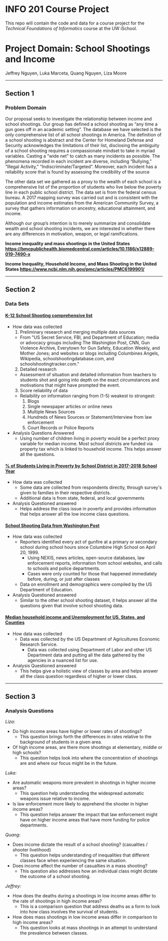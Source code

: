 # INFO 201 Course Project

This repo will contain the code and data for a course project
for the _Technical Foundations of Informatics_ course at the UW iSchool.

# Project Domain: School Shootings and Income #
Jeffrey Nguyen,
Luka Marceta,
Quang Nguyen,
Liza Moore

--------
## Section 1 ##
### Problem Domain ###
Our proposal seeks to investigate the relationship between income and school shootings. Our group has defined a school shooting as “any time a gun goes off in an academic setting”. The database we have selected is the only comprehensive list of all school shootings in America. The definition of a school shooting is abstract and the Center for Homeland Defense and Security acknowledges the limitations of their list, disclosing the ambiguity of a school shooting requires a compassionate mindset to take in myriad variables. Casting a “wide net” to catch as many incidents as possible. The phenomena recorded in each incident are diverse, including “Bullying,” “Illegal Activity,” “Indiscriminate/Targeted”. Moreover, each incident has a reliability score that is found by assessing the credibility of the source

The other data set we gathered as a proxy to the wealth of each school is a comprehensive list of the proportion of students who live below the poverty line in each public school district. The data set is from the federal census bureau. A 2017 mapping survey was carried out and is consistent with the population and income estimates from the American Community Survey, a survey that gathers information on ancestry, educational attainment, and income.

Although our group’s intention is to merely summarize and consolidate wealth and school shooting incidents, we are interested in whether there are any differences in motivation, weapon, or legal ramifications.

**Income inequality and mass shootings in the United States
https://bmcpublichealth.biomedcentral.com/articles/10.1186/s12889-019-7490-x**

**Income Inequality, Household Income, and Mass Shooting in the United States
https://www.ncbi.nlm.nih.gov/pmc/articles/PMC6199901/**

------------
## Section 2 ##
### Data Sets ###
#### [K-12 School Shooting comprehensive list](https://www.chds.us/ssdb/data-map/) ####
- How data was collected
  1. Preliminary research and merging multiple data sources
    - From "US Secret Service, FBI, and Department of Education; media or advocacy groups including The Washington Post, CNN, Gun Violence Archive, Everytown for Gun Safety, Education Weekly, and Mother Jones; and websites or blogs including Columbines Angels, Wikipedia, schoolshootingdatabase.com, and schoolshootingtracker.com."
  2. Detailed research
    - Assessment of situation and detailed information from teachers to students shot and going into depth on the exact circumstances and motivations that might have prompted the event.
  3. Score reliability of data
    - Relaibility on information ranging from (1-5) weakest to strongest:
      1. Blogs
      2. Single newspaper articles or online news
      3. Multiple News Sources
      4. Hundreds of News Sources or Statement/Interview from law enforcement
      5. Court Records or Police Reports
- Analysis Questions Answered
  - Using number of children living in poverty would be a perfect proxy variable for median income. Most school districts are funded via property tax which is linked to household income. This helps answer all the questions.

#### [% of Students Living in Proverty by School District in 2017-2018 School Year](https://www.census.gov/data/datasets/2017/demo/saipe/2017-school-districts.html) ####
- How data was collected
  - Some data are collected from respondents directly, through survey's given to families in their respective districts.
  - Additional data is from state, federal, and local governments
- Analysis Questioned answered
  - Helps address the class issue in poverty and provides information that helps answer all the low income class questions.

#### [School Shooting Data from Washington Post](https://github.com/washingtonpost/data-school-shootings/blob/master/school-shootings-data.csv) ####
- How data was collected
  - Reporters identified every act of gunfire at a primary or secondary school during school hours since Columbine High School on April 20, 1999.
    - Using NEXIS, news articles, open-source databases, law enforcement reports, information from school websites, and calls to schools and police departments.
    - Cases were only counted for those that happened immediately before, during, or just after classes
  - Data on enrollment and demographics were compiled by the US Department of Education.
- Analysis Questioned answered
  - Similar to the other school shooting dataset, it helps answer all the questions given that involve school shooting data.

#### [Median household income and Unemployment for US, States, and Counties](https://www.ers.usda.gov/data-products/county-level-data-sets/download-data/) ####
- How data was collected
  - Data was collected by the US Department of Agricultures Economic Research Service.
    - Data was collected using Department of Labor and other US Department data and putting all the data gathered by the agencies in a nuanced list for use.
- Analysis Questioned answered
  - This helps give a holistic view of classes by area and helps answer all the class question regardless of higher or lower class.

--------
## Section 3 ##
### Analysis Questions ###
*Liza:*
  - Do high income areas have higher or lower rates of shootings?
    - This question brings forth the differences in rates relative to the background of students in a given area.
  - Of high income areas, are there more shootings at elementary, middle or high schools?
    - This question helps look into where the concentration of shootings are and where our focus might be in the future.

*Luka:*
  - Are automatic weapons more prevalent in shootings in higher income areas?
    - This question help understanding the widespread automatic weapons issue relative to income.
  - Is law enforcement more likely to apprehend the shooter in higher income areas?
    - This question helps answer the impact that law enforcement might have on higher income areas that have more funding for police departments.

*Quang:*
  - Does income dictate the result of a school shooting? (casualties / shooter livelihood)
    - This question helps understanding of inequalities that different classes face when experiencing the same situation.
  - Does income affect the number of casualties in a mass shooting?
    - This question also addresses how an individual class might dictate the outcome of a school shooting.

*Jeffrey:*
  - How does the deaths during a shootings in low income areas differ to the rate of shootings in high income areas?
    - This is a comparison question that address deaths as a form to look into how class involves the survival of students.
  - How does mass shootings in low income areas differ in comparison to high income areas?
    - This question looks at mass shootings in an attempt to understand the prevalence between classes.
